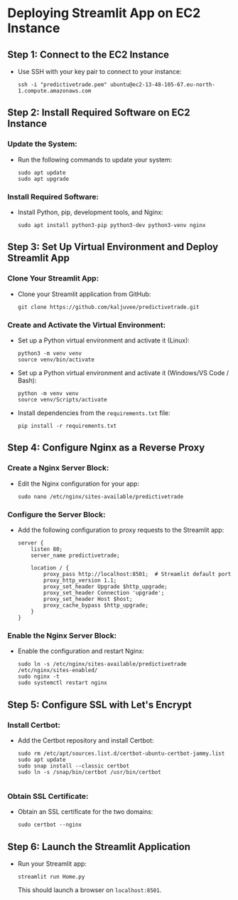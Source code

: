 # Deploying Streamlit App on EC2 Instance

## Step 1: Connect to the EC2 Instance

- Use SSH with your key pair to connect to your instance:
  ```
  ssh -i "predictivetrade.pem" ubuntu@ec2-13-48-105-67.eu-north-1.compute.amazonaws.com
  ```

## Step 2: Install Required Software on EC2 Instance

### Update the System:
- Run the following commands to update your system:
  ```
  sudo apt update
  sudo apt upgrade
  ```

### Install Required Software:
- Install Python, pip, development tools, and Nginx:
  ```
  sudo apt install python3-pip python3-dev python3-venv nginx
  ```

## Step 3: Set Up Virtual Environment and Deploy Streamlit App

### Clone Your Streamlit App:
- Clone your Streamlit application from GitHub:
  ```
  git clone https://github.com/kaljuvee/predictivetrade.git
  ```

### Create and Activate the Virtual Environment:
- Set up a Python virtual environment and activate it (Linux):
  ```
  python3 -m venv venv
  source venv/bin/activate
  ```

- Set up a Python virtual environment and activate it (Windows/VS Code / Bash):
  ```
  python -m venv venv
  source venv/Scripts/activate
  ```
  
- Install dependencies from the `requirements.txt` file:
  ```
  pip install -r requirements.txt
  ```

## Step 4: Configure Nginx as a Reverse Proxy

### Create a Nginx Server Block:
- Edit the Nginx configuration for your app:
  ```
  sudo nano /etc/nginx/sites-available/predictivetrade
  ```

### Configure the Server Block:
- Add the following configuration to proxy requests to the Streamlit app:

  ```nginx
  server {
      listen 80;
      server_name predictivetrade;

      location / {
          proxy_pass http://localhost:8501;  # Streamlit default port
          proxy_http_version 1.1;
          proxy_set_header Upgrade $http_upgrade;
          proxy_set_header Connection 'upgrade';
          proxy_set_header Host $host;
          proxy_cache_bypass $http_upgrade;
      }
  }
  ```

### Enable the Nginx Server Block:
- Enable the configuration and restart Nginx:
  ```
  sudo ln -s /etc/nginx/sites-available/predictivetrade /etc/nginx/sites-enabled/
  sudo nginx -t
  sudo systemctl restart nginx
  ```

## Step 5: Configure SSL with Let's Encrypt

### Install Certbot:
- Add the Certbot repository and install Certbot:
  ```
  sudo rm /etc/apt/sources.list.d/certbot-ubuntu-certbot-jammy.list
  sudo apt update
  sudo snap install --classic certbot
  sudo ln -s /snap/bin/certbot /usr/bin/certbot


  ```

### Obtain SSL Certificate:
- Obtain an SSL certificate for the two domains:
  ```
  sudo certbot --nginx
  ```

## Step 6: Launch the Streamlit Application

- Run your Streamlit app:
  ```
  streamlit run Home.py
  ```
  This should launch a browser on `localhost:8501`.

